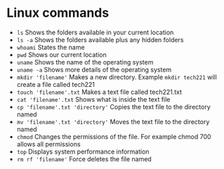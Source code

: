 # Linux commands
* ```ls``` Shows the folders available in your current location
* ```ls -a``` Shows the folders available plus any hidden folders
* ```whoami``` States the name
* ```pwd``` Shows our current location
* ```uname``` Shows the name of the operating system
* ```uname -a``` Shows more details of the operating system
* ```mkdir 'filename'``` Makes a new directory. Example ```mkdir tech221``` will create a file called tech221
* ```touch 'filename'.txt``` Makes a text file called tech221.txt
* ```cat 'filename'.txt``` Shows what is inside the text file
* ```cp 'filename'.txt 'directory'``` Copies the text file to the directory named
* ```mv 'filename'.txt 'directory'``` Moves the text file to the directory named
* ```chmod``` Changes the permissions of the file. For example chmod 700 allows all permissions
* ```top``` Displays system performance information
* ```rm rf 'filename'``` Force deletes the file named
